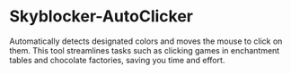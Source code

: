 # Skyblocker-AutoClicker
Automatically detects designated colors and moves the mouse to click on them. This tool streamlines tasks such as clicking games in enchantment tables and chocolate factories, saving you time and effort.
